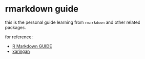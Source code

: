 # rmarkdown guide

this is the personal guide learning from `rmarkdown` and other related
packages.

for reference:

* [R Markdown GUIDE](https://bookdown.org/yihui/rmarkdown/xaringan.html)
* [xaringan](https://github.com/yihui/xaringan)
